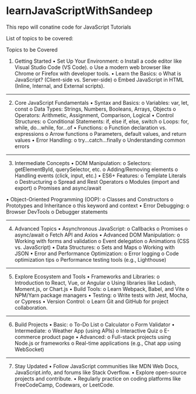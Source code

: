 # learnJavaScriptWithSandeep

This repo will conatine code for JavaScript Tutorials

List of topics to be covered:

Topics to be Covered

1. Getting Started
•	Set Up Your Environment:
o	Install a code editor like Visual Studio Code (VS Code).
o	Use a modern web browser like Chrome or Firefox with developer tools.
•	Learn the Basics:
o	What is JavaScript? (Client-side vs. Server-side)
o	Embed JavaScript in HTML (Inline, Internal, and External scripts).
________________________________________
2. Core JavaScript Fundamentals
•	Syntax and Basics:
o	Variables: var, let, const
o	Data Types: Strings, Numbers, Booleans, Arrays, Objects
o	Operators: Arithmetic, Assignment, Comparison, Logical
•	Control Structures:
o	Conditional Statements: if, else if, else, switch
o	Loops: for, while, do...while, for...of
•	Functions:
o	Function declaration vs. expressions
o	Arrow functions
o	Parameters, default values, and return values
•	Error Handling:
o	try...catch...finally
o	Understanding common errors
________________________________________
3. Intermediate Concepts
•	DOM Manipulation:
o	Selectors: getElementById, querySelector, etc.
o	Adding/Removing elements
o	Handling events (click, input, etc.)
•	ES6+ Features:
o	Template Literals
o	Destructuring
o	Spread and Rest Operators
o	Modules (import and export)
o	Promises and async/await


•	Object-Oriented Programming (OOP):
o	Classes and Constructors
o	Prototypes and Inheritance
o	this keyword and context
•	Error Debugging:
o	Browser DevTools
o	Debugger statements
________________________________________
4. Advanced Topics
•	Asynchronous JavaScript:
o	Callbacks
o	Promises
o	async/await
o	Fetch API and Axios
•	Advanced DOM Manipulation:
o	Working with forms and validation
o	Event delegation
o	Animations (CSS vs. JavaScript)
•	Data Structures:
o	Sets and Maps
o	Working with JSON
•	Error and Performance Optimization:
o	Error logging
o	Code optimization tips
o	Performance testing tools (e.g., Lighthouse)
________________________________________
5. Explore Ecosystem and Tools
•	Frameworks and Libraries:
o	Introduction to React, Vue, or Angular
o	Using libraries like Lodash, Moment.js, or Chart.js
•	Build Tools:
o	Learn Webpack, Babel, and Vite
o	NPM/Yarn package managers
•	Testing:
o	Write tests with Jest, Mocha, or Cypress
•	Version Control:
o	Learn Git and GitHub for project collaboration.
________________________________________


6. Build Projects
•	Basic:
o	To-Do List
o	Calculator
o	Form Validator
•	Intermediate:
o	Weather App (using APIs)
o	Interactive Quiz
o	E-commerce product page
•	Advanced:
o	Full-stack projects using Node.js or frameworks
o	Real-time applications (e.g., Chat app using WebSocket)
________________________________________
7. Stay Updated
•	Follow JavaScript communities like MDN Web Docs, JavaScript.info, and forums like Stack Overflow.
•	Explore open-source projects and contribute.
•	Regularly practice on coding platforms like FreeCodeCamp, Codewars, or LeetCode.

